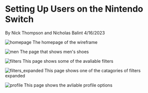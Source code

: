 # Setting Up Users on the Nintendo Switch

By Nick Thompson and Nicholas Balint 4/16/2023


![homepage](ShoeExpert/Assets/Hompage.jpg)
The homepage of the wireframe

![men](ShoeExpert/Assets/Men.jpg)
The page that shows men's shoes

![filters](ShoeExpert/Assets/Filters.jpg)
This page shows some of the avaliable filters 

![filters_expanded](ShoeExpert/Assets/Filters_expanded.jpg)
This page shows one of the catagories of filters expanded

![profile](hoeExpert/Assets/Profile.jpg)
This page shows the avliable profile options
